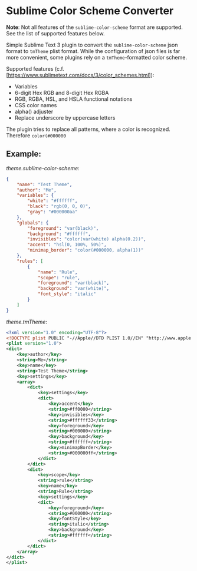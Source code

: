 Sublime Color Scheme Converter
==============================

**Note**: Not all features of the `sublime-color-scheme` format are supported. See the list of supported features below.

Simple Sublime Text 3 plugin to convert the `sublime-color-scheme` json format to `tmTheme` plist format. While the configuration of json files is far more convenient, some plugins rely on a `tmTheme`-formatted color scheme.

Supported features (c.f. [https://www.sublimetext.com/docs/3/color_schemes.html]):
* Variables
* 6-digit Hex RGB and 8-digit Hex RGBA
* RGB, RGBA, HSL, and HSLA functional notations
* CSS color names
* alpha() adjuster
* Replace underscore by uppercase letters

The plugin tries to replace all patterns, where a color is recognized. Therefore `color(#000000`

Example:
--------

*theme.sublime-color-scheme*:

``` json
{
    "name": "Test Theme",
    "author": "Me",
    "variables": {
        "white": "#ffffff",
        "black": "rgb(0, 0, 0)",
        "gray": "#000000aa"
    },
    "globals": {
        "foreground": "var(black)",
        "background": "#ffffff",
        "invisibles": "color(var(white) alpha(0.2))",
        "accent": "hsl(0, 100%, 50%)",
        "minimap_border": "color(#000000, alpha(1))"
    },
    "rules": [
        {
            "name": "Rule",
            "scope": "rule",
            "foreground": "var(black)",
            "background": "var(white)",
            "font_style": "italic"
        }
    ]
}
```

*theme.tmTheme*:

``` xml
<?xml version="1.0" encoding="UTF-8"?>
<!DOCTYPE plist PUBLIC "-//Apple//DTD PLIST 1.0//EN" "http://www.apple.com/DTDs/PropertyList-1.0.dtd">
<plist version="1.0">
<dict>
    <key>author</key>
    <string>Me</string>
    <key>name</key>
    <string>Test Theme</string>
    <key>settings</key>
    <array>
        <dict>
            <key>settings</key>
            <dict>
                <key>accent</key>
                <string>#ff0000</string>
                <key>invisibles</key>
                <string>#ffffff33</string>
                <key>foreground</key>
                <string>#000000</string>
                <key>background</key>
                <string>#ffffff</string>
                <key>minimapBorder</key>
                <string>#000000ff</string>
            </dict>
        </dict>
        <dict>
            <key>scope</key>
            <string>rule</string>
            <key>name</key>
            <string>Rule</string>
            <key>settings</key>
            <dict>
                <key>foreground</key>
                <string>#000000</string>
                <key>fontStyle</key>
                <string>italic</string>
                <key>background</key>
                <string>#ffffff</string>
            </dict>
        </dict>
    </array>
</dict>
</plist>
```